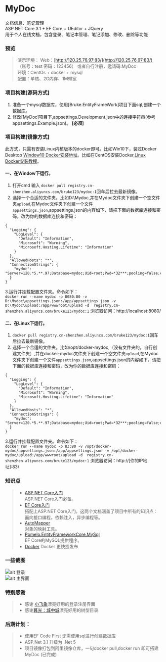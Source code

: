 

# MyDoc
文档信息、笔记管理  
ASP.NET Core 3.1 + EF Core + UEditor + JQuery  
用于个人在线文档，包含登录、笔记本管理、笔记添加、修改、删除等功能  

### 预览
> 演示环境：
  Web：[http://120.25.76.97:83/](http://120.25.76.97:83/) （账号：test 密码：123456）  或者自行注册，邀请码:MyDoc  
  环境：CentOs + docker + mysql  
  配置：单核、2G内存、1M带宽  
  

### 项目构建[源码方式]
1. 准备一个mysql数据库，使用[Bruke.EntityFrameWork]项目下面sql,创建一个数据库。
2. 修改[MyDoc]项目下,appsettings.Development.json中的连接字符串(参考appsettings.Example.json)。 **[必须]**

### 项目构建[镜像方式]
此方式，只需有安装Linux内核版本的docker即可。比如Win10下，装过Docker Desktop [Window10 Docker安装地址](https://www.docker.com/products/docker-desktop)。比如在CentOS安装Docker,[Linux Docker安装教程](https://www.cnblogs.com/kingsonfu/p/11576797.html)。
#### 一、在Window下运行。
1. 打开cmd 输入 `docker pull registry.cn-shenzhen.aliyuncs.com/bruke123/mydoc:1`回车后拉去最新镜像。
2. 选择一个合适的文件夹，比如D:\Mydoc\,并在Mydoc文件夹下创建一个空文件夹`upload`,在Mydoc文件夹下创建一个文件`appsettings.json`,appsettings.json的内容如下，请把下面的数据库连接和密码，改为你的数据库连接和密码：
```
{
  "Logging": {
    "LogLevel": {
      "Default": "Information",
      "Microsoft": "Warning",
      "Microsoft.Hosting.Lifetime": "Information"
    }
  },
  "AllowedHosts": "*",
  "ConnectionStrings": {
    "mydoc": "Server=120.*5.**.97;Database=mydoc;Uid=root;Pwd=*32***;pooling=false;charset=utf8"
  }
}
```
3.运行并挂载配置文件夹。命令如下：  
`docker run --name mydoc -p 8080:80 -v D:\Mydoc\appsettings.json:/app/appsettings.json -v D:\Mydoc\upload:/app/wwwroot/upload -d  registry.cn-shenzhen.aliyuncs.com/bruke123/mydoc:1`
浏览器访问：http://localhost:8080/

#### 二、在Linux下运行。
1. `docker pull registry.cn-shenzhen.aliyuncs.com/bruke123/mydoc:1`回车后拉去最新镜像。
2. 选择一个合适的文件夹，比如/opt/docker-mydoc,（没有文件夹的，自行创建文件夹）,并在docker-mydoc文件夹下创建一个空文件夹`upload`,在Mydoc文件夹下创建一个文件`appsettings.json`,appsettings.json的内容如下，请把下面的数据库连接和密码，改为你的数据库连接和密码：
```
{
  "Logging": {
    "LogLevel": {
      "Default": "Information",
      "Microsoft": "Warning",
      "Microsoft.Hosting.Lifetime": "Information"
    }
  },
  "AllowedHosts": "*",
  "ConnectionStrings": {
    "mydoc": "Server=120.*5.**.97;Database=mydoc;Uid=root;Pwd=*32***;pooling=false;charset=utf8"
  }
}
```
3.运行并挂载配置文件夹。命令如下：  
`docker run --name mydoc -p 83:80 -v /opt/docker-mydoc/appsettings.json:/app/appsettings.json -v /opt/docker-mydoc/upload:/app/wwwroot/upload -d  registry.cn-shenzhen.aliyuncs.com/bruke123/mydoc:1`
浏览器访问：http://[你的IP地址]:83/

### 知识点
> * [ASP.NET Core入门](https://docs.microsoft.com/zh-cn/aspnet/core/getting-started/?view=aspnetcore-2.2&tabs=windows)  
ASP.NET Core入门必备。
> * [EF Core入门](https://docs.microsoft.com/zh-cn/ef/core/get-started/)  
搭配上ASP.NET Core入门，这两个文档涵盖了项目中所有的知识点：面向接口编程，依赖注入，异步编程等。
> * [AutoMapper](https://automapper.readthedocs.io/en/latest/)  
对象的映射工具。
> * [Pomelo.EntityFrameworkCore.MySql](https://github.com/PomeloFoundation/Pomelo.EntityFrameworkCore.MySql)  
EF Core的MySQL提供程序。
> * [Docker](https://docs.docker.com/)
Docker 更快捷发布

### 一些截图
![alt 登录](https://gitee.com/CaptainBruke/my-doc/raw/master/login.png)  
![alt 主界面](https://gitee.com/CaptainBruke/my-doc/raw/master/index.png)  


### 特别感谢
> * 感谢 [小飞象](https://gitee.com/yfq2010/login-register-html)漂亮好用的登录注册界面
> * 感谢[暮光：城中城](https://gitee.com/zyplayer/swagger-mg-ui?_from=gitee_search)漂亮好用的树型目录

### 后期计划：
> * 使用EF Code First 无需使用sql进行创建数据库
> * ASP.Net 3.1 升级为 .Net 5
> * 项目镜像打包到阿里镜像仓库，一句docker pull,docker run 即可搭建MyDoc  (已完成)

